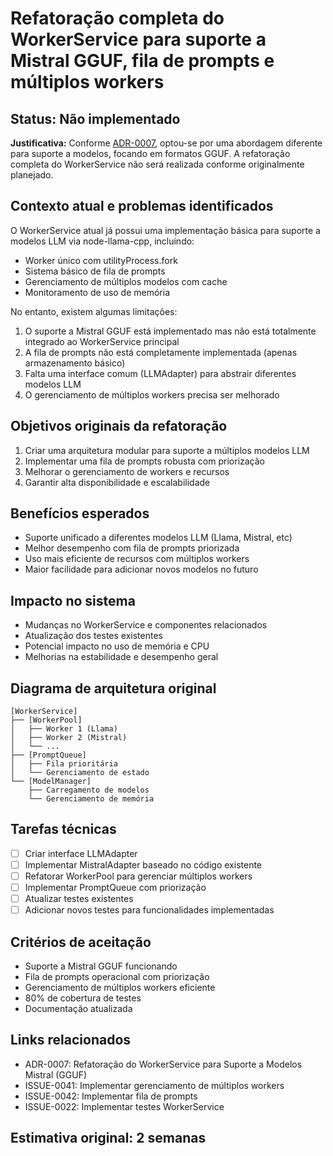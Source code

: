 # Refatoração completa do WorkerService para suporte a Mistral GGUF, fila de prompts e múltiplos workers

## Status: Não implementado

**Justificativa:** 
Conforme [ADR-0007](/docs/adr/ADR-0007-Refatoracao-WorkerService-Mistral-GGUF.md), optou-se por uma abordagem diferente para suporte a modelos, focando em formatos GGUF. A refatoração completa do WorkerService não será realizada conforme originalmente planejado.

## Contexto atual e problemas identificados

O WorkerService atual já possui uma implementação básica para suporte a modelos LLM via node-llama-cpp, incluindo:
- Worker único com utilityProcess.fork
- Sistema básico de fila de prompts
- Gerenciamento de múltiplos modelos com cache
- Monitoramento de uso de memória

No entanto, existem algumas limitações:
1. O suporte a Mistral GGUF está implementado mas não está totalmente integrado ao WorkerService principal
2. A fila de prompts não está completamente implementada (apenas armazenamento básico)
3. Falta uma interface comum (LLMAdapter) para abstrair diferentes modelos LLM
4. O gerenciamento de múltiplos workers precisa ser melhorado

## Objetivos originais da refatoração

1. Criar uma arquitetura modular para suporte a múltiplos modelos LLM
2. Implementar uma fila de prompts robusta com priorização
3. Melhorar o gerenciamento de workers e recursos
4. Garantir alta disponibilidade e escalabilidade

## Benefícios esperados

- Suporte unificado a diferentes modelos LLM (Llama, Mistral, etc)
- Melhor desempenho com fila de prompts priorizada
- Uso mais eficiente de recursos com múltiplos workers
- Maior facilidade para adicionar novos modelos no futuro

## Impacto no sistema

- Mudanças no WorkerService e componentes relacionados
- Atualização dos testes existentes
- Potencial impacto no uso de memória e CPU
- Melhorias na estabilidade e desempenho geral

## Diagrama de arquitetura original

```
[WorkerService]
├── [WorkerPool]
│   ├── Worker 1 (Llama)
│   ├── Worker 2 (Mistral)
│   └── ...
├── [PromptQueue]
│   ├── Fila prioritária
│   └── Gerenciamento de estado
└── [ModelManager]
    ├── Carregamento de modelos
    └── Gerenciamento de memória
```

## Tarefas técnicas

- [ ] Criar interface LLMAdapter
- [ ] Implementar MistralAdapter baseado no código existente
- [ ] Refatorar WorkerPool para gerenciar múltiplos workers
- [ ] Implementar PromptQueue com priorização
- [ ] Atualizar testes existentes
- [ ] Adicionar novos testes para funcionalidades implementadas

## Critérios de aceitação

- Suporte a Mistral GGUF funcionando
- Fila de prompts operacional com priorização
- Gerenciamento de múltiplos workers eficiente
- 80% de cobertura de testes
- Documentação atualizada

## Links relacionados

- ADR-0007: Refatoração do WorkerService para Suporte a Modelos Mistral (GGUF)
- ISSUE-0041: Implementar gerenciamento de múltiplos workers
- ISSUE-0042: Implementar fila de prompts
- ISSUE-0022: Implementar testes WorkerService

## Estimativa original: 2 semanas